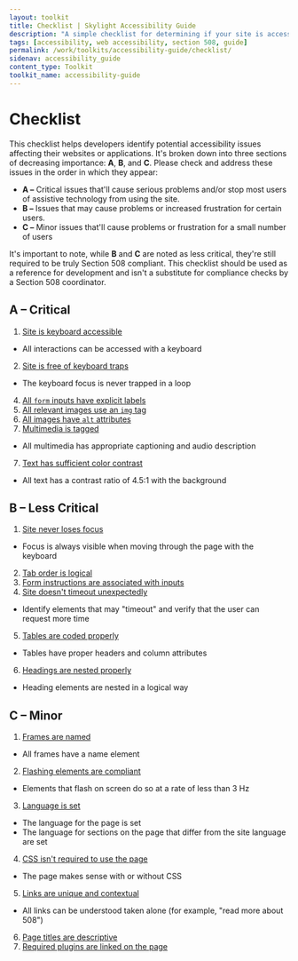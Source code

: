 ```yaml
---
layout: toolkit
title: Checklist | Skylight Accessibility Guide
description: "A simple checklist for determining if your site is accessible."
tags: [accessibility, web accessibility, section 508, guide]
permalink: /work/toolkits/accessibility-guide/checklist/
sidenav: accessibility_guide
content_type: Toolkit
toolkit_name: accessibility-guide
---
```


# Checklist

This checklist helps developers identify potential accessibility issues affecting their websites or applications. It's broken down into three sections of decreasing importance: **A**, **B**, and **C**. Please check and address these issues in the order in which they appear:

 * **A &ndash;** Critical issues that'll cause serious problems and/or stop most users of assistive technology from using the site.
 * **B &ndash;** Issues that may cause problems or increased frustration for certain users.
 * **C &ndash;** Minor issues that'll cause problems or frustration for a small number of users

It's important to note, while **B** and **C** are noted as less critical, they're still required to be truly Section 508 compliant. This checklist should be used as a reference for development and isn't a substitute for compliance checks by a Section 508 coordinator.

##  A &ndash; Critical

1. <a href='../keyboard/'>Site is keyboard accessible</a>
 * All interactions can be accessed with a keyboard
2. <a href='../keyboard/#keyboard-trap'>Site is free of keyboard traps</a>
 * The keyboard focus is never trapped in a loop
4. <a href='../forms/'>All `form` inputs have explicit labels</a>
6. <a href='../images/'>All relevant images use an `img` tag</a>
5. <a href='../images/'>All images have `alt` attributes</a>
6. <a href='../multimedia/'>Multimedia is tagged</a>
 * All multimedia has appropriate captioning and audio description
7. <a href='../color/'>Text has sufficient color contrast</a>
 * All text has a contrast ratio of 4.5:1 with the background

## B &ndash; Less Critical

1. <a href='../keyboard/'>Site never loses focus</a>
 * Focus is always visible when moving through the page with the keyboard
2. <a href='../keyboard/'>Tab order is logical</a>
3. <a href='../forms/'>Form instructions are associated with inputs</a>
4. <a href='../timeouts/'>Site doesn't timeout unexpectedly</a>
 * Identify elements that may "timeout" and verify that the user can request more time
5. <a href='../tables/'>Tables are coded properly</a>
 * Tables have proper headers and column attributes
6. <a href='../headings/'>Headings are nested properly</a>
 * Heading elements are nested in a logical way

## C &ndash; Minor
1. <a href='../iframes/'>Frames are named</a>
 * All frames have a name element
2. <a href='../flashing/'>Flashing elements are compliant</a>
 * Elements that flash on screen do so at a rate of less than 3 Hz
3. <a href='../language/'>Language is set</a>
 * The language for the page is set
 * The language for sections on the page that differ from the site language are set
4. <a href='../css/'>CSS isn't required to use the page</a>
 * The page makes sense with or without CSS
5. <a href='../links/'>Links are unique and contextual</a>
 * All links can be understood taken alone (for example, "read more about 508")
6. <a href='../page-titles/'>Page titles are descriptive</a>
7. <a href='../plugins/'>Required plugins are linked on the page</a>

